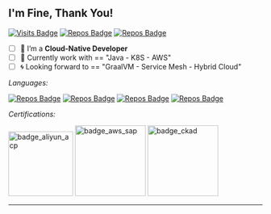 ## I'm Fine, Thank You!

[![Visits Badge](https://badges.pufler.dev/visits/Anddd7/Anddd7?labelColor=white&color=blue)](https://github.com/Anddd7)
[![Repos Badge](https://badges.pufler.dev/repos/Anddd7?labelColor=white&color=blue)](https://github.com/Anddd7)
[![Repos Badge](https://img.shields.io/badge/Cloud--Native-DevOps,_CD,_Microservices,_Container-blue?labelColor=white)](https://github.com/Anddd7)

- [ ] 🍖 I’m a **Cloud-Native Developer**
- [ ] 🍩 Currently work with == "Java - K8S - AWS"
- [ ] 🌀 Looking forward to == "GraalVM - Service Mesh - Hybrid Cloud"

*Languages:*

[![Repos Badge](https://img.shields.io/badge/Kotlin-JVM-blue?logo=kotlin&labelColor=white)](https://github.com/Anddd7)
[![Repos Badge](https://img.shields.io/badge/Java-Spring-blue?logo=java&labelColor=gray)](https://github.com/Anddd7)
[![Repos Badge](https://img.shields.io/badge/Typescript-React-blue?logo=typescript&labelColor=white)](https://github.com/Anddd7)
[![Repos Badge](https://img.shields.io/badge/Golang-Basic-blue?logo=go&labelColor=gray)](https://github.com/Anddd7)

*Certifications:*

<img alt='badge_aliyun_acp' src="https://user-images.githubusercontent.com/24785373/169754670-6e55446c-267a-4072-a2bf-418670eb1171.png" width="auto" height="128" /> <img alt='badge_aws_sap' src="https://user-images.githubusercontent.com/24785373/169753696-590a729e-ba3b-405b-b1d3-6ea27d004c75.png" width="auto" height="140" /> <img alt='badge_ckad' src="https://user-images.githubusercontent.com/24785373/169753708-34a0cf82-1343-46c9-b7a5-38c0142f0941.png" width="auto" height="140" /> 

----
